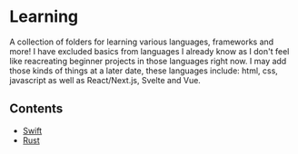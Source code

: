 # Learning
A collection of folders for learning various languages, frameworks and more! I have excluded basics from languages I already know as I don't feel like reacreating beginner projects in those languages right now. I may add those kinds of things at a later date, these languages include: html, css, javascript as well as React/Next.js, Svelte and Vue.

## Contents 

- [Swift](./swift)
- [Rust](./rust)
